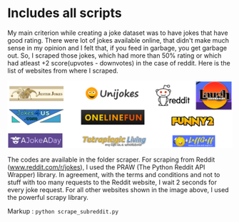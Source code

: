 # Includes all scripts 

My main criterion while creating a joke dataset was to have jokes that have good rating. There were lot of jokes available online, that didn't make much sense in my opinion and I felt that, if you feed in garbage, you get garbage out. So, I scraped those jokes, which had more than 50% rating or which had atleast +2 score(upvotes - downvotes) in the case of reddit. Here is the list of websites from where I scraped.   

![Alt text](joke_sources.png "Joke_Sources")

The codes are available in the folder scraper. For scraping from Reddit (www.reddit.com/r/jokes), I used the PRAW (The Python Reddit API Wrapper) library. In agreement, with the terms and conditions and not to stuff with too many requests to the Reddit website, I wait 2 seconds for every joke request. For all other websites shown in the image above, I used the powerful scrapy library.

Markup :  `python scrape_subreddit.py`


